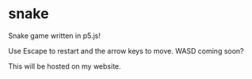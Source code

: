 # snake
Snake game written in p5.js!

Use Escape to restart and the arrow keys to move. WASD coming soon?

This will be hosted on my website.
